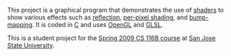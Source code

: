 This project is a graphical program that demonstrates the use of [shaders](http://en.wikipedia.org/wiki/Shader) to show various effects such as [reflection](http://en.wikipedia.org/wiki/Reflection_mapping), [per-pixel shading](http://en.wikipedia.org/wiki/Per-pixel_lighting), and [bump-mapping](http://en.wikipedia.org/wiki/Bump_mapping). It is coded in [C](http://en.wikipedia.org/wiki/C_(programming_language)) and uses [OpenGL](http://en.wikipedia.org/wiki/OpenGL) and [GLSL](http://en.wikipedia.org/wiki/GLSL).

This is a student project for the [Spring 2009 CS 116B course](http://www.cs.sjsu.edu/~teoh/teaching/cs116b/) at [San Jose State University](http://www.sjsu.edu/).